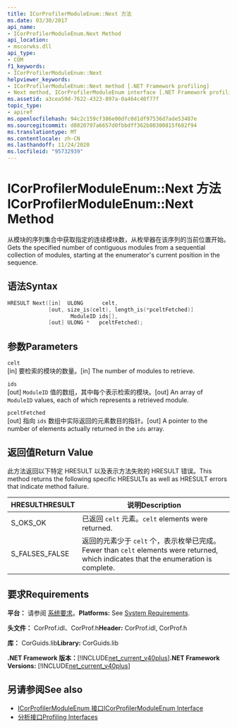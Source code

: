 ```yaml
---
title: ICorProfilerModuleEnum::Next 方法
ms.date: 03/30/2017
api_name:
- ICorProfilerModuleEnum.Next Method
api_location:
- mscorwks.dll
api_type:
- COM
f1_keywords:
- ICorProfilerModuleEnum::Next
helpviewer_keywords:
- ICorProfilerModuleEnum::Next method [.NET Framework profiling]
- Next method, ICorProfilerModuleEnum interface [.NET Framework profiling]
ms.assetid: a3cea59d-7622-4323-897a-0a464c40f77f
topic_type:
- apiref
ms.openlocfilehash: 94c2c159cf386e00dfc0d1df97536d7ade53407e
ms.sourcegitcommit: d8020797a6657d0fbbdff362b80300815f682f94
ms.translationtype: MT
ms.contentlocale: zh-CN
ms.lasthandoff: 11/24/2020
ms.locfileid: "95732939"
---
```

# <a name="icorprofilermoduleenumnext-method"></a><span data-ttu-id="2baa6-102">ICorProfilerModuleEnum::Next 方法</span><span class="sxs-lookup"><span data-stu-id="2baa6-102">ICorProfilerModuleEnum::Next Method</span></span>

<span data-ttu-id="2baa6-103">从模块的序列集合中获取指定的连续模块数，从枚举器在该序列的当前位置开始。</span><span class="sxs-lookup"><span data-stu-id="2baa6-103">Gets the specified number of contiguous modules from a sequential collection of modules, starting at the enumerator's current position in the sequence.</span></span>  
  
## <a name="syntax"></a><span data-ttu-id="2baa6-104">语法</span><span class="sxs-lookup"><span data-stu-id="2baa6-104">Syntax</span></span>  
  
```cpp  
HRESULT Next([in]  ULONG      celt,  
             [out, size_is(celt), length_is(*pceltFetched)]  
                    ModuleID ids[],  
             [out] ULONG *   pceltFetched);  
```  
  
## <a name="parameters"></a><span data-ttu-id="2baa6-105">参数</span><span class="sxs-lookup"><span data-stu-id="2baa6-105">Parameters</span></span>  

 `celt`  
 <span data-ttu-id="2baa6-106">[in] 要检索的模块的数量。</span><span class="sxs-lookup"><span data-stu-id="2baa6-106">[in] The number of modules to retrieve.</span></span>  
  
 `ids`  
 <span data-ttu-id="2baa6-107">[out] `ModuleID` 值的数组，其中每个表示检索的模块。</span><span class="sxs-lookup"><span data-stu-id="2baa6-107">[out] An array of `ModuleID` values, each of which represents a retrieved module.</span></span>  
  
 `pceltFetched`  
 <span data-ttu-id="2baa6-108">[out] 指向 `ids` 数组中实际返回的元素数目的指针。</span><span class="sxs-lookup"><span data-stu-id="2baa6-108">[out] A pointer to the number of elements actually returned in the `ids` array.</span></span>  
  
## <a name="return-value"></a><span data-ttu-id="2baa6-109">返回值</span><span class="sxs-lookup"><span data-stu-id="2baa6-109">Return Value</span></span>  

 <span data-ttu-id="2baa6-110">此方法返回以下特定 HRESULT 以及表示方法失败的 HRESULT 错误。</span><span class="sxs-lookup"><span data-stu-id="2baa6-110">This method returns the following specific HRESULTs as well as HRESULT errors that indicate method failure.</span></span>  
  
|<span data-ttu-id="2baa6-111">HRESULT</span><span class="sxs-lookup"><span data-stu-id="2baa6-111">HRESULT</span></span>|<span data-ttu-id="2baa6-112">说明</span><span class="sxs-lookup"><span data-stu-id="2baa6-112">Description</span></span>|  
|-------------|-----------------|  
|<span data-ttu-id="2baa6-113">S_OK</span><span class="sxs-lookup"><span data-stu-id="2baa6-113">S_OK</span></span>|<span data-ttu-id="2baa6-114">已返回 `celt` 元素。</span><span class="sxs-lookup"><span data-stu-id="2baa6-114">`celt` elements were returned.</span></span>|  
|<span data-ttu-id="2baa6-115">S_FALSE</span><span class="sxs-lookup"><span data-stu-id="2baa6-115">S_FALSE</span></span>|<span data-ttu-id="2baa6-116">返回的元素少于 `celt` 个，表示枚举已完成。</span><span class="sxs-lookup"><span data-stu-id="2baa6-116">Fewer than `celt` elements were returned, which indicates that the enumeration is complete.</span></span>|  
  
## <a name="requirements"></a><span data-ttu-id="2baa6-117">要求</span><span class="sxs-lookup"><span data-stu-id="2baa6-117">Requirements</span></span>  

 <span data-ttu-id="2baa6-118">**平台：** 请参阅 [系统要求](../../get-started/system-requirements.md)。</span><span class="sxs-lookup"><span data-stu-id="2baa6-118">**Platforms:** See [System Requirements](../../get-started/system-requirements.md).</span></span>  
  
 <span data-ttu-id="2baa6-119">**头文件：** CorProf.idl、CorProf.h</span><span class="sxs-lookup"><span data-stu-id="2baa6-119">**Header:** CorProf.idl, CorProf.h</span></span>  
  
 <span data-ttu-id="2baa6-120">**库：** CorGuids.lib</span><span class="sxs-lookup"><span data-stu-id="2baa6-120">**Library:** CorGuids.lib</span></span>  
  
 <span data-ttu-id="2baa6-121">**.NET Framework 版本：**[!INCLUDE[net_current_v40plus](../../../../includes/net-current-v40plus-md.md)]</span><span class="sxs-lookup"><span data-stu-id="2baa6-121">**.NET Framework Versions:** [!INCLUDE[net_current_v40plus](../../../../includes/net-current-v40plus-md.md)]</span></span>  
  
## <a name="see-also"></a><span data-ttu-id="2baa6-122">另请参阅</span><span class="sxs-lookup"><span data-stu-id="2baa6-122">See also</span></span>

- [<span data-ttu-id="2baa6-123">ICorProfilerModuleEnum 接口</span><span class="sxs-lookup"><span data-stu-id="2baa6-123">ICorProfilerModuleEnum Interface</span></span>](icorprofilermoduleenum-interface.md)
- [<span data-ttu-id="2baa6-124">分析接口</span><span class="sxs-lookup"><span data-stu-id="2baa6-124">Profiling Interfaces</span></span>](profiling-interfaces.md)
